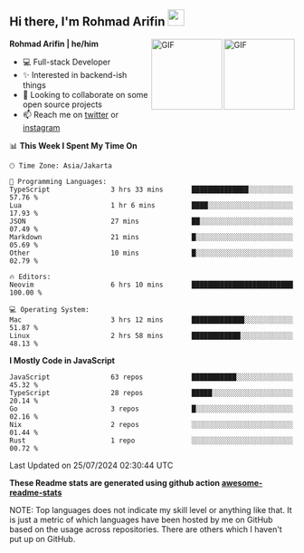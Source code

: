 ## Hi there, I'm Rohmad Arifin <img src="https://github.com/TheDudeThatCode/TheDudeThatCode/blob/master/Assets/Hi.gif" width="29px">

<img align="right" alt="GIF" height="125px" src="https://i.giphy.com/media/LMt9638dO8dftAjtco/200.webp" />
<img align="right" alt="GIF" height="125px" src="https://media3.giphy.com/media/ln7z2eWriiQAllfVcn/200w.webp" />

**Rohmad Arifin | he/him**

- 💻 Full-stack Developer
- ✨ Interested in backend-ish things
- 👯 Looking to collaborate on some open source projects
- 📫 Reach me on [twitter](https://twitter.com/arifinoid) or [instagram](https://instagram.com/arifinoid)

<!--
**arifinoid/arifinoid** is a ✨ _special_ ✨ repository because its `README.md` (this file) appears on your GitHub profile.

Here are some ideas to get you started:

- 🔭 I’m currently working on ...
- 🌱 I’m currently learning ...
- 👯 I’m looking to collaborate on ...
- 🤔 I’m looking for help with ...
- 💬 Ask me about ...
- 📫 How to reach me: ...
- 😄 Pronouns: ...
- ⚡ Fun fact: ...
-->

<!--START_SECTION:waka-->
📊 **This Week I Spent My Time On** 

```text
🕑︎ Time Zone: Asia/Jakarta

💬 Programming Languages: 
TypeScript               3 hrs 33 mins       ██████████████░░░░░░░░░░░   57.76 % 
Lua                      1 hr 6 mins         ████░░░░░░░░░░░░░░░░░░░░░   17.93 % 
JSON                     27 mins             ██░░░░░░░░░░░░░░░░░░░░░░░   07.49 % 
Markdown                 21 mins             █░░░░░░░░░░░░░░░░░░░░░░░░   05.69 % 
Other                    10 mins             █░░░░░░░░░░░░░░░░░░░░░░░░   02.79 % 

🔥 Editors: 
Neovim                   6 hrs 10 mins       █████████████████████████   100.00 % 

💻 Operating System: 
Mac                      3 hrs 12 mins       █████████████░░░░░░░░░░░░   51.87 % 
Linux                    2 hrs 58 mins       ████████████░░░░░░░░░░░░░   48.13 % 
```

**I Mostly Code in JavaScript** 

```text
JavaScript               63 repos            ███████████░░░░░░░░░░░░░░   45.32 % 
TypeScript               28 repos            █████░░░░░░░░░░░░░░░░░░░░   20.14 % 
Go                       3 repos             █░░░░░░░░░░░░░░░░░░░░░░░░   02.16 % 
Nix                      2 repos             ░░░░░░░░░░░░░░░░░░░░░░░░░   01.44 % 
Rust                     1 repo              ░░░░░░░░░░░░░░░░░░░░░░░░░   00.72 % 
```




 Last Updated on 25/07/2024 02:30:44 UTC
<!--END_SECTION:waka-->

**These Readme stats are generated using github action [awesome-readme-stats](https://github.com/anmol098/waka-readme-stats)**

NOTE: Top languages does not indicate my skill level or anything like that. It is just a metric of which languages have been hosted by me on GitHub based on the usage across repositories. There are others which I haven't put up on GitHub.

